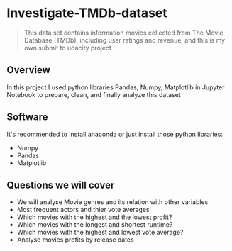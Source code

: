 # Investigate-TMDb-dataset
> This data set contains information movies collected from The Movie Database (TMDb), including user ratings and revenue, and this is my own submit to udacity project

## Overview
In this project I used python libraries Pandas, Numpy, Matplotlib in Jupyter Notebook to prepare, clean, and finally analyze this dataset

## Software
It's recommended to install anaconda or just install those python libraries:
- Numpy
- Pandas
- Matplotlib

## Questions we will cover
- We will analyse Movie genres and its relation with other variables
- Most frequent actors and thier vote averages
- Which movies with the highest and the lowest profit?
- Which movies with the longest and shortest runtime?
- Which movies with the highest and lowest vote average?
- Analyse movies profits by release dates

